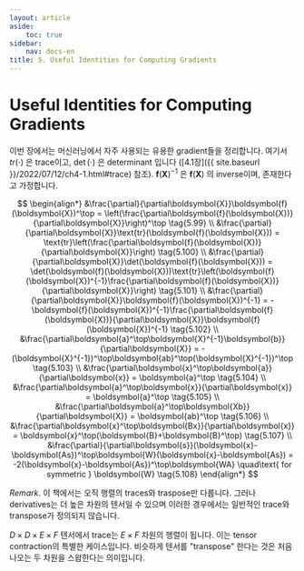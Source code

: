 ```yaml
---
layout: article
aside:
    toc: true
sidebar:
    nav: docs-en
title: 5. Useful Identities for Computing Gradients
---
```


# Useful Identities for Computing Gradients

이번 장에서는 머신러닝에서 자주 사용되는 유용한 gradient들을 정리합니다. 여기서 $tr(\cdot)$ 은 trace이고, $\det(\cdot)$ 은 determinant 입니다 ([4.1장]({{ site.baseurl }}/2022/07/12/ch4-1.html#trace) 참조). $\boldsymbol{f}(\boldsymbol{X})^{-1}$ 은 $\boldsymbol{f}(\boldsymbol{X})$ 의 inverse이며, 존재한다고 가정합니다.

$$ \begin{align*} &\frac{\partial}{\partial\boldsymbol{X}}\boldsymbol{f}(\boldsymbol{X})^\top = \left(\frac{\partial\boldsymbol{f}(\boldsymbol{X})}{\partial\boldsymbol{X}}\right)^\top \tag{5.99} \\ &\frac{\partial}{\partial\boldsymbol{X}}\text{tr}(\boldsymbol{f}(\boldsymbol{X})) = \text{tr}\left(\frac{\partial\boldsymbol{f}(\boldsymbol{X})}{\partial\boldsymbol{X}}\right) \tag{5.100} \\ &\frac{\partial}{\partial\boldsymbol{X}}\det(\boldsymbol{f}(\boldsymbol{X})) = \det(\boldsymbol{f}(\boldsymbol{X}))\text{tr}\left(\boldsymbol{f}(\boldsymbol{X})^{-1}\frac{\partial\boldsymbol{f}(\boldsymbol{X})}{\partial\boldsymbol{X}}\right) \tag{5.101} \\ &\frac{\partial}{\partial\boldsymbol{X}}\boldsymbol{f}(\boldsymbol{X})^{-1} = -\boldsymbol{f}(\boldsymbol{X})^{-1}\frac{\partial\boldsymbol{f}(\boldsymbol{X})}{\partial\boldsymbol{X}}\boldsymbol{f}(\boldsymbol{X})^{-1} \tag{5.102} \\ &\frac{\partial\boldsymbol{a}^\top\boldsymbol{X}^{-1}\boldsymbol{b}}{\partial\boldsymbol{X}} = -(\boldsymbol{X}^{-1})^\top\boldsymbol{ab}^\top(\boldsymbol{X}^{-1})^\top \tag{5.103} \\ &\frac{\partial\boldsymbol{x}^\top\boldsymbol{a}}{\partial\boldsymbol{x}} = \boldsymbol{a}^\top \tag{5.104} \\ &\frac{\partial\boldsymbol{a}^\top\boldsymbol{x}}{\partial\boldsymbol{x}} = \boldsymbol{a}^\top \tag{5.105} \\ &\frac{\partial\boldsymbol{a}^\top\boldsymbol{Xb}}{\partial\boldsymbol{X}} = \boldsymbol{ab}^\top \tag{5.106} \\ &\frac{\partial\boldsymbol{x}^\top\boldsymbol{Bx}}{\partial\boldsymbol{x}} = \boldsymbol{x}^\top(\boldsymbol{B}+\boldsymbol{B}^\top) \tag{5.107} \\ &\frac{\partial}{\partial\boldsymbol{s}}(\boldsymbol{x}-\boldsymbol{As})^\top\boldsymbol{W}(\boldsymbol{x}-\boldsymbol{As}) = -2(\boldsymbol{x}-\boldsymbol{As})^\top\boldsymbol{WA} \quad\text{ for symmetric } \boldsymbol{W} \tag{5.108} \end{align*} $$

*Remark*. 이 책에서는 오직 행렬의 traces와 traspose만 다룹니다. 그러나 derivatives는 더 높은 차원의 텐서일 수 있으며 이러한 경우에서는 일반적인 trace와 transpose가 정의되지 않습니다.

$D\times D\times E\times F$ 텐서에서 trace는 $E\times F$ 차원의 행렬이 됩니다. 이는 tensor contraction의 특별한 케이스입니다. 비슷하게 텐서를 "transpose" 한다는 것은 처음 나오는 두 차원을 스왑한다는 의미입니다.